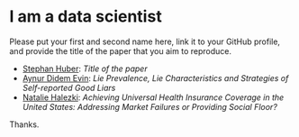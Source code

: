 # I am a data scientist

Please put your first and second name here, link it to your GitHub profile, and provide the title of the paper that you aim to reproduce. 

- [Stephan Huber](https://github.com/hubchev): _Title of the paper_
- [Aynur Didem Evin](https://github.com/didemevin): _Lie Prevalence, Lie Characteristics and Strategies of Self-reported Good Liars_
- [Natalie Halezki](https://github.com/HalNatalie): _Achieving Universal Health Insurance Coverage in the United States: Addressing Market Failures or Providing Social Floor?_


Thanks. 
